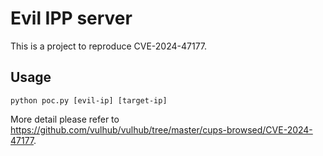 Evil IPP server
====================

This is a project to reproduce CVE-2024-47177.

## Usage

```
python poc.py [evil-ip] [target-ip]
```

More detail please refer to <https://github.com/vulhub/vulhub/tree/master/cups-browsed/CVE-2024-47177>.
